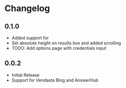 # Changelog

## 0.1.0
- Added support for 
- Set absolute height on results box and added scrolling
- TODO: Add options page with credentials input 

## 0.0.2
- Initial Release
- Support for Vendasta Blog and AnswerHub
